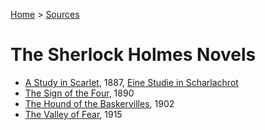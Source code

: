 [Home](/) > [Sources](/sources)
# The Sherlock Holmes Novels

- [A Study in Scarlet](/src/novels/stud/en/content), 1887, [Eine Studie in Scharlachrot](./stud/de/content.md)
- [The Sign of the Four](/src/novels/stud/en/content), 1890
- [The Hound of the Baskervilles](/src/novels/houn/en/content), 1902
- [The Valley of Fear](/src/novels/vall/en/content), 1915
